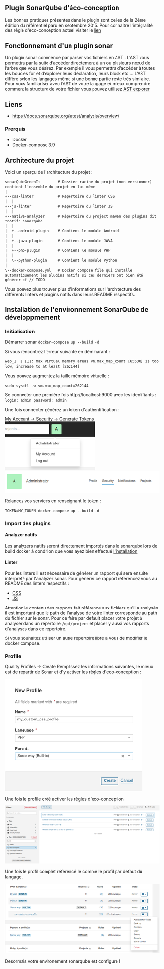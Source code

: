 ## Plugin SonarQube d'éco-conception

Les bonnes pratiques présentes dans le plugin sont celles de la 2ème édition du référentiel paru en septembre 2015. 
Pour connaitre l'intégralité des règle d'eco-conception actuel visiter le [lien](https://docs.google.com/spreadsheets/d/1nujR4EnajnR0NSXjvBW3GytOopDyTfvl3eTk2XGLh5Y/edit#gid=1386834576)

## Fonctionnement d'un plugin sonar 
Un plugin sonar commence par parser vos fichiers en AST . L’AST vous permettra par la suite d’accéder directement à un ou plusieurs nœud de l’arbre que vous désirez.
Par exemple il vous permettra  d’accéder à toutes les boucles for et d’explorer leurs déclaration, leurs block etc …
L’AST diffère selon les langages même si une bonne partie reste très similaire. 
Pour vous familiariser avec l’AST de votre langage et mieux comprendre comment la structure de votre fichier vous pouvez utilisez [AST explorer](https://astexplorer.net/)
## Liens
 - https://docs.sonarqube.org/latest/analysis/overview/

### Prerquis

- Docker
- Docker-compose 3.9

## Architecture du projet

Voici un aperçu de l'architecture du projet :

```
sonarQubeGreenIt        # Dossier racine du projet (non versionner) contient l'ensemble du projet en lui même
|
+--css-linter           # Repertoire du linter CSS 
|  |
+--js-linter            # Repertoire du linter JS
|  |
+--native-analyzer      # Répertoire du project maven des plugins dit "natif" sonarqube
|  |
|  +--android-plugin    # Contiens le module Android
|  |
|  +--java-plugin       # Contiens le module JAVA
|  |
|  +--php-plugin        # Contiens le module PHP
|  |
|  \--python-plugin     # Contient le module Python
|
\--docker-compose.yml   # Docker compose file qui installe automatiquement les plugins natifs si ces derniers ont bien été générer cf // TODO
```

Vous pouvez plus trouver plus d'informations sur l'architecture des différents linters et plugins natifs dans leurs README respectifs.


## Installation de l'environnement SonarQube de développmement 

### Initialisation

Démarrer sonar `docker-compose up --build -d`

Si vous rencontrez l'erreur suivante en démmarant :

`web_1  | [1]: max virtual memory areas vm.max_map_count [65530] is too low, increase to at least [262144]`

Vous pouvez augmentez la taille mémoire virtuelle :

`sudo sysctl -w vm.max_map_count=262144
`

Se connecter une première fois http://localhost:9000 avec les identifiants :
`login: admin
password: admin`

Une fois connecter générez un token d'authentification :

My Account -> Security -> Generate Tokens
![img.png](images/img.png)
![img_1.png](images/img_1.png)



Relancez vos services en renseignant le token :

`TOKEN=MY_TOKEN docker-compose up --build -d`


### Import des plugins

#### Analyzer natifs

Les analyzers natifs seront directement importés dans le sonarqube lors de build docker à condition que vous ayez bien effectué
[l'installation](https://github.com/p2lvoizinDavidson/sonarQubeGreenIt/tree/sonarPracticePR/native-analyzer#installation)

#### Linter

Pour les linters il est nécessaire de générer un rapport qui sera ensuite interprété par l'analyzer sonar.
Pour générer ce rapport réferencez vous au README des linters respectifs :

- [CSS](https://github.com/p2lvoizinDavidson/sonarQubeGreenIt/tree/sonarPracticePR/css-linter#g%C3%A9nerer-et-importer-le-rapport-dans-sonarqube)
- [JS](https://github.com/p2lvoizinDavidson/sonarQubeGreenIt/tree/sonarPracticePR/js-linter#g%C3%A9nerer-et-importer-le-rapport-dans-sonarqube)


Attention le contenu des rapports fait référence aux fichiers qu'il a analysés.
il est important que le path de l'analyse de votre linter corresponde au path du fichier sur le sonar.
Pour ce faire par default placer votre projet à analyser dans un répertoire `/opt/project` et placer y aussi vos rapports d'analyses dans ce répertoire.

Si vous souhaitez utiliser un autre repertoire libre à vous de modifier le docker compose.

### Profile

Quality Profiles -> Create
Remplissez les informations suivantes, le mieux est de repartir de Sonar et d'y activer les règles d'eco-conception :

![img_2.png](images/img_2.png)

Une fois le profile créé activer les règles d'eco-conception

![img_3.png](images/img_3.png)


Une fois le profil complet réferencé le comme le profil par defaut du langage.

![img_4.png](images/img_4.png)

Desormais votre environement sonarqube est configuré !












